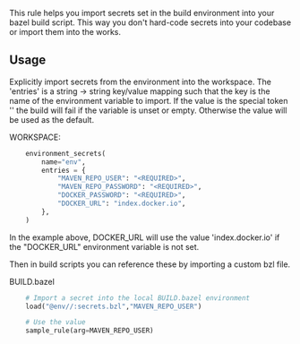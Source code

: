 This rule helps you import secrets set in the build environment into your bazel
build script. This way you don't hard-code secrets into your codebase or import
them into the works. 

## Usage

Explicitly import secrets from the environment into the workspace. The 'entries'
is a string -> string key/value mapping such that the key is the name of the
environment variable to import.  If the value is the special token '<REQUIRED>'
the build will fail if the variable is unset or empty.  Otherwise the value will
be used as the default.

WORKSPACE:

```python 
    environment_secrets(
        name="env", 
        entries = {
            "MAVEN_REPO_USER": "<REQUIRED>",
            "MAVEN_REPO_PASSWORD": "<REQUIRED>",
            "DOCKER_PASSWORD": "<REQUIRED>",
            "DOCKER_URL": "index.docker.io",
        },
    )
```

In the example above, DOCKER_URL will use the value 'index.docker.io' if the
"DOCKER_URL" environment variable is not set.

Then in build scripts you can reference these by importing a custom bzl file.

BUILD.bazel

```python 
    # Import a secret into the local BUILD.bazel environment
    load("@env//:secrets.bzl","MAVEN_REPO_USER")

    # Use the value
    sample_rule(arg=MAVEN_REPO_USER)
```
